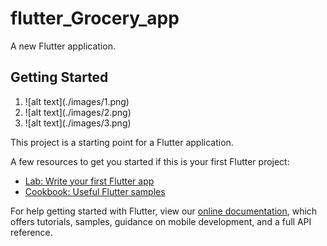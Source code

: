 # flutter_Grocery_app

A new Flutter application.

## Getting Started
<ol> 
  <li>![alt text](./images/1.png) </li>
   <li>![alt text](./images/2.png)</li>
   <li>![alt text](./images/3.png) </li>
</ol>


This project is a starting point for a Flutter application.

A few resources to get you started if this is your first Flutter project:

- [Lab: Write your first Flutter app](https://flutter.dev/docs/get-started/codelab)
- [Cookbook: Useful Flutter samples](https://flutter.dev/docs/cookbook)

For help getting started with Flutter, view our
[online documentation](https://flutter.dev/docs), which offers tutorials,
samples, guidance on mobile development, and a full API reference.
